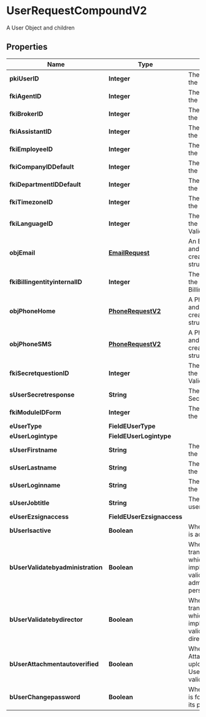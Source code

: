 

# UserRequestCompoundV2

A User Object and children

## Properties

| Name | Type | Description | Notes |
|------------ | ------------- | ------------- | -------------|
|**pkiUserID** | **Integer** | The unique ID of the User |  [optional] |
|**fkiAgentID** | **Integer** | The unique ID of the Agent. |  [optional] |
|**fkiBrokerID** | **Integer** | The unique ID of the Broker. |  [optional] |
|**fkiAssistantID** | **Integer** | The unique ID of the Assistant. |  [optional] |
|**fkiEmployeeID** | **Integer** | The unique ID of the Employee. |  [optional] |
|**fkiCompanyIDDefault** | **Integer** | The unique ID of the Company |  |
|**fkiDepartmentIDDefault** | **Integer** | The unique ID of the Department |  |
|**fkiTimezoneID** | **Integer** | The unique ID of the Timezone |  |
|**fkiLanguageID** | **Integer** | The unique ID of the Language.  Valid values:  |Value|Description| |-|-| |1|French| |2|English| |  |
|**objEmail** | [**EmailRequest**](EmailRequest.md) | An Email Object and children to create a complete structure |  |
|**fkiBillingentityinternalID** | **Integer** | The unique ID of the Billingentityinternal. |  |
|**objPhoneHome** | [**PhoneRequestV2**](PhoneRequestV2.md) | A Phone Object and children to create a complete structure |  [optional] |
|**objPhoneSMS** | [**PhoneRequestV2**](PhoneRequestV2.md) | A Phone Object and children to create a complete structure |  [optional] |
|**fkiSecretquestionID** | **Integer** | The unique ID of the Secretquestion.  Valid values:  |Value|Description| |-|-| |1|The name of the hospital in which you were born| |2|The name of your grade school| |3|The last name of your favorite teacher| |4|Your favorite sports team| |5|Your favorite TV show| |6|Your favorite movie| |7|The name of the street on which you grew up| |8|The name of your first employer| |9|Your first car| |10|Your favorite food| |11|The name of your first pet| |12|Favorite musician/band| |13|What instrument you play| |14|Your father&#39;s middle name| |15|Your mother&#39;s maiden name| |16|Name of your eldest child| |17|Your spouse&#39;s middle name| |18|Favorite restaurant| |19|Childhood nickname| |20|Favorite vacation destination| |21|Your boat&#39;s name| |22|Date of Birth (YYYY-MM-DD)| |22|Secret Code| |22|Your reference code| |  [optional] |
|**sUserSecretresponse** | **String** | The answer to the Secretquestion |  [optional] |
|**fkiModuleIDForm** | **Integer** | The unique ID of the Module |  [optional] |
|**eUserType** | **FieldEUserType** |  |  |
|**eUserLogintype** | **FieldEUserLogintype** |  |  |
|**sUserFirstname** | **String** | The first name of the user |  |
|**sUserLastname** | **String** | The last name of the user |  |
|**sUserLoginname** | **String** | The login name of the User. |  |
|**sUserJobtitle** | **String** | The job title of the user |  [optional] |
|**eUserEzsignaccess** | **FieldEUserEzsignaccess** |  |  |
|**bUserIsactive** | **Boolean** | Whether the User is active or not |  |
|**bUserValidatebyadministration** | **Boolean** | Whether if the transactions in which the User is implicated must be validated by administrative personnel or not |  [optional] |
|**bUserValidatebydirector** | **Boolean** | Whether if the transactions in which the User is implicated must be validated by a director or not |  [optional] |
|**bUserAttachmentautoverified** | **Boolean** | Whether if Attachments uploaded by the User must be validated or not |  [optional] |
|**bUserChangepassword** | **Boolean** | Whether if the User is forced to change its password |  [optional] |




